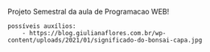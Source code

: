 Projeto Semestral da aula de Programacao WEB!

	possíveis auxílios:
		- https://blog.giulianaflores.com.br/wp-content/uploads/2021/01/significado-do-bonsai-capa.jpg